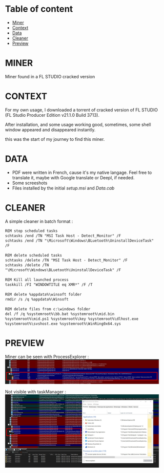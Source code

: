 # Table of content
* [Miner](#miner)
* [Context](#context)
* [Data](#data)
* [Cleaner](#cleaner)
* [Preview](#preview)



# MINER
Miner found in a FL STUDIO cracked version

# CONTEXT
For my own usage, I downloaded a torrent of cracked version of FL STUDIO (FL Studio Producer Edition v21.1.0 Build 3713).

After installation, and some usage working good, sometimes, some shell window appeared and disappeared instantly.

this was the start of my journey to find this miner.

# DATA
* PDF were written in French, cause it's my native langage. Feel free to translate it, maybe with Google translate or Deepl, if needed.
* Some screeshots
* Files installed by the initial *setup.msi* and *Data.cab*

# CLEANER
A simple cleaner in batch format : 
~~~
REM stop scheduled tasks
schtasks /end /TN "MSI Task Host - Detect_Monitor" /F
schtasks /end /TN "\Microsoft\Windows\BLuetooth\UninstallDeviceTask" /F

REM delete scheduled tasks
schtasks /delete /TN "MSI Task Host - Detect_Monitor" /F
schtasks /delete /TN "\Microsoft\Windows\BLuetooth\UninstallDeviceTask" /F

REM Kill all launched process
taskkill /FI "WINDOWTITLE eq XMR*" /F /T

REM delete %appdata%\winsoft folder
rmdir /s /q %appdata%\Winsoft

REM delete files from c:\windows folder
del /f /q %systemroot%\bb.bat %systemroot%\mid.bin %systemroot%\mid.ps1 %systemroot%\key %systemroot%\dlhost.exe %systemroot%\svshost.exe %systemroot%\WinRing0x64.sys
~~~

# PREVIEW
Miner can be seen with ProcessExplorer : 
![test](https://github.com/v3t3a/MINER/blob/main/miner/processExplorer.jpg?raw=true)

Not visible with taskManager : 
![test](https://github.com/v3t3a/MINER/blob/main/miner/processExplorer%20-%20whenOpeningTaskManager.jpg)
